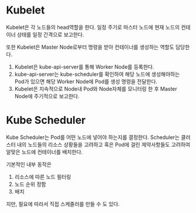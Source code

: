 # Kubelet

Kubelet은 각 노드들의 head역할을 한다. 일정 주기로 마스터 노드에 현재 노드의 컨테이너 상태를 일정 간격으로 보고한다.

또한 Kubelet은 Master Node로부터 명령을 받아 컨테이너를 생성하는 역할도 담당한다.

1. Kubelet은 kube-api-server를 통해 Worker Node를 등록한다.
2. kube-api-server는 kube-scheduler를 확인하여 해당 노드에 생성해야하는 Pod가 있으면 해당 Worker Node에 Pod를 생성 명령을 전달한다.
3. Kubelet은 지속적으로 Node내 Pod와 Node자체를 모니터링 한 후 Master Node에 주기적으로 보고한다.

# Kube Scheduler

Kube Scheduler는 Pod를 어떤 노드에 넣어야 하는지를 결정한다. Scheduler는 클러스터 내의 노드들의 리소스 상황들을 고려하고 혹은 Pod에 걸린 제약사항들도 고려하여 알맞은 노드에 컨테이너를 배치한다.

기본적인 내부 동작은

1. 리소스에 따른 노드 필터링
2. 노드 순위 정함
3. 배치

지만, 필요에 따라서 직접 스케줄러를 만들 수 도 있다.
